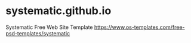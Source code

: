 # systematic.github.io
Systematic Free Web Site Template 
https://www.os-templates.com/free-psd-templates/systematic
